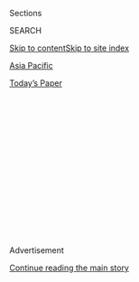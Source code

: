 <div id="app">

<div>

<div>

<div>

<div class="NYTAppHideMasthead css-1q2w90k e1suatyy0">

<div class="section css-ui9rw0 e1suatyy2">

<div class="css-eph4ug er09x8g0">

<div class="css-6n7j50">

</div>

<span class="css-1dv1kvn">Sections</span>

<div class="css-10488qs">

<span class="css-1dv1kvn">SEARCH</span>

</div>

[Skip to content](#site-content)[Skip to site index](#site-index)

</div>

<div id="masthead-section-label" class="css-1wr3we4 eaxe0e00">

[Asia
Pacific](https://www.nytimes.com/section/world/asia)

</div>

<div class="css-10698na e1huz5gh0">

</div>

</div>

<div id="masthead-bar-one" class="section hasLinks css-15hmgas e1csuq9d3">

<div class="css-uqyvli e1csuq9d0">

</div>

<div class="css-1uqjmks e1csuq9d1">

</div>

<div class="css-9e9ivx">

[](https://myaccount.nytimes.com/auth/login?response_type=cookie&client_id=vi)

</div>

<div class="css-1bvtpon e1csuq9d2">

[Today’s
Paper](https://www.nytimes.com/section/todayspaper)

</div>

</div>

</div>

</div>

<div data-aria-hidden="false">

<div id="site-content" data-role="main">

<div>

<div class="css-1aor85t" style="opacity:0.000000001;z-index:-1;visibility:hidden">

<div class="css-1hqnpie">

<div class="css-epjblv">

<span class="css-17xtcya">[Asia
Pacific](/section/world/asia)</span><span class="css-x15j1o">|</span><span class="css-fwqvlz">India
Blames Pakistan for Attack in Kashmir, Promising a
Response</span>

</div>

<div class="css-k008qs">

<div class="css-1iwv8en">

<span class="css-18z7m18"></span>

<div>

</div>

</div>

<span class="css-1n6z4y">https://nyti.ms/2V0ZuTc</span>

<div class="css-1705lsu">

<div class="css-4xjgmj">

<div class="css-4skfbu" data-role="toolbar" data-aria-label="Social Media Share buttons, Save button, and Comments Panel with current comment count" data-testid="share-tools">

  - 
  - 
  - 
  - 
    
    <div class="css-6n7j50">
    
    </div>

  - 
  - 

</div>

</div>

</div>

</div>

</div>

</div>

<div id="NYT_TOP_BANNER_REGION" class="css-13pd83m">

</div>

<div id="top-wrapper" class="css-1sy8kpn">

<div id="top-slug" class="css-l9onyx">

Advertisement

</div>

[Continue reading the main
story](#after-top)

<div class="ad top-wrapper" style="text-align:center;height:100%;display:block;min-height:250px">

<div id="top" class="place-ad" data-position="top" data-size-key="top">

</div>

</div>

<div id="after-top">

</div>

</div>

<div id="sponsor-wrapper" class="css-1hyfx7x">

<div id="sponsor-slug" class="css-19vbshk">

Supported by

</div>

[Continue reading the main
story](#after-sponsor)

<div id="sponsor" class="ad sponsor-wrapper" style="text-align:center;height:100%;display:block">

</div>

<div id="after-sponsor">

</div>

</div>

<div class="css-1vkm6nb ehdk2mb0">

# India Blames Pakistan for Attack in Kashmir, Promising a Response

</div>

<div class="css-79elbk" data-testid="photoviewer-wrapper">

<div class="css-z3e15g" data-testid="photoviewer-wrapper-hidden">

</div>

<div class="css-1a48zt4 ehw59r15" data-testid="photoviewer-children">

![<span class="css-16f3y1r e13ogyst0" data-aria-hidden="true">People in
Jammu on Friday denouncing the attack that killed dozens of Indian
soldiers the day
before.</span><span class="css-cnj6d5 e1z0qqy90" itemprop="copyrightHolder"><span class="css-1ly73wi e1tej78p0">Credit...</span><span><span>Channi
Anand/Associated
Press</span></span></span>](https://static01.nyt.com/images/2019/02/16/world/16india-kashmir1/merlin_150718950_87abe1a3-0d82-467e-804d-c4e2534f84a3-articleLarge.jpg?quality=75&auto=webp&disable=upscale)

</div>

</div>

<div class="css-xt80pu e12qa4dv0">

<div class="css-18e8msd">

<div class="css-vp77d3 epjyd6m0">

<div class="css-1baulvz">

By [<span class="css-1baulvz" itemprop="name">Maria
Abi-Habib</span>](https://www.nytimes.com/by/maria-abi-habib),
[<span class="css-1baulvz" itemprop="name">Sameer
Yasir</span>](https://www.nytimes.com/by/sameer-yasir) and
[<span class="css-1baulvz last-byline" itemprop="name">Hari
Kumar</span>](https://www.nytimes.com/by/hari-kumar)

</div>

</div>

  - Feb. 15,
    2019

  - 
    
    <div class="css-4xjgmj">
    
    <div class="css-d8bdto" data-role="toolbar" data-aria-label="Social Media Share buttons, Save button, and Comments Panel with current comment count" data-testid="share-tools">
    
      - 
      - 
      - 
      - 
        
        <div class="css-6n7j50">
        
        </div>
    
      - 
      - 
    
    </div>
    
    </div>

</div>

</div>

<div class="section meteredContent css-1r7ky0e" name="articleBody" itemprop="articleBody">

<div class="css-1fanzo5 StoryBodyCompanionColumn">

<div class="css-53u6y8">

NEW DELHI — India accused Pakistan on Friday of orchestrating a suicide
bombing that killed dozens of soldiers in Kashmir, the worst attack
there in decades, promising an appropriate response and calling on world
leaders to isolate its neighbor.

Pakistan has denied involvement in the attack, in which at least 40
Indian soldiers were killed Thursday when a driver slammed an
explosives-packed vehicle into a paramilitary convoy. But by Friday
afternoon, India had recalled its ambassador to Pakistan for
consultations in New Delhi.

\[*[On August 5, India revoked Kashmir’s special
status.](https://www.nytimes.com/2019/08/05/world/asia/india-pakistan-kashmir-jammu.html)*\]

With national elections in India set to take place by May and Prime
Minister Narendra Modi facing a close contest, analysts say he risks
looking weak if he does not respond. Mr. Modi was elected in 2014 on
promises to crack down on Kashmir’s militants and to adopt a tougher
line on Pakistan. The nuclear-armed rivals have gone to war three times
since independence in 1947, with two of the wars fought over Kashmir.

“We will give a befitting reply; our neighbor will not be allowed to
destabilize us,” Mr. Modi said after an emergency meeting with security
advisers on Friday, according to Reuters. “Our security forces are given
full freedom” to respond, he added.

</div>

</div>

<div class="css-1fanzo5 StoryBodyCompanionColumn">

<div class="css-53u6y8">

Finance Minister Arun Jaitley said India would use all diplomatic means
to “ensure the complete isolation from the international community of
Pakistan, of which incontrovertible evidence is available of having a
direct hand in this gruesome terrorist incident.”

The streets of Jammu, in the part of the disputed Himalayan region that
India controls, were generally quiet on Friday after a curfew was
imposed. But anti-Pakistan protests broke out in parts of India, with
demonstrators calling on the government to retaliate.

Scores poured into Delhi’s streets, wearing the saffron-colored scarves
of Mr. Modi’s Hindu nationalist party, pumping their fists and waving
signs that read: “Attack Pakistan. Crush it.”

But India’s options for putting diplomatic pressure on Pakistan are
limited. Pakistan is largely shielded by its alliance with China, which
has used its veto power at the United Nations Security Council to
protect it, while propping up Pakistan’s sputtering, increasingly
isolated economy. Pakistan has grown closer to China as its relations
with the United States have broken down over the past decade.

</div>

</div>

<div class="css-79elbk" data-testid="photoviewer-wrapper">

<div class="css-z3e15g" data-testid="photoviewer-wrapper-hidden">

</div>

<div class="css-1a48zt4 ehw59r15" data-testid="photoviewer-children">

![<span class="css-16f3y1r e13ogyst0" data-aria-hidden="true">Mamta
Rawar, center, whose husband was killed in the Kashmir bombing, mourning
with family members in Agra,
India.</span><span class="css-cnj6d5 e1z0qqy90" itemprop="copyrightHolder"><span class="css-1ly73wi e1tej78p0">Credit...</span><span>Pawan
Sharma/Agence France-Presse — Getty
Images</span></span>](https://static01.nyt.com/images/2019/02/16/world/16india-kashmir2/merlin_150716640_85637305-4e38-4490-8974-a7555e717fc6-articleLarge.jpg?quality=75&auto=webp&disable=upscale)

</div>

</div>

<div class="css-1fanzo5 StoryBodyCompanionColumn">

<div class="css-53u6y8">

India has renewed its call for the United Nations to blacklist Masood
Azhar, the leader of the militant group linked to Thursday’s attack,
Jaish-e-Muhammad, or Army of Muhammad. But a Chinese Foreign Ministry
spokesman [rebuffed the demand on
Friday](https://timesofindia.indiatimes.com/india/china-again-says-no-to-back-indias-bid-to-list-jem-chief-masood-azhar-as-global-terrorist-by-un/articleshow/68005554.cms).

</div>

</div>

<div class="css-1fanzo5 StoryBodyCompanionColumn">

<div class="css-53u6y8">

Putting Mr. Azhar personally on a terrorist blacklist would deliver a
financial blow to Jaish-e-Muhammad. Although the group is banned in
Pakistan, Indian and American officials say it operates and raises funds
in the country under different names.

For years, the United States has tried to get Mr. Azhar designated as an
individual terrorist by the United Nations Security Council, but China
has always blocked the move, a senior American official said on Friday.

On Thursday, the White House demanded that Pakistan end its support to
terrorists, adding that this week’s “attack only strengthens our resolve
to bolster counterterrorism cooperation and coordination between the
United States and India.”

Pakistan has long denied any links to terrorist groups and has bristled
at Washington’s warming ties with New Delhi.

India also ended its preferential trade status for Pakistan on Friday —
a limited move, since their bilateral trade amounts to a comparatively
small $2 billion annually.

India’s options for a military response are also limited, analysts say,
with the disputed border blanketed in thick snow and Pakistani troops on
high alert.

</div>

</div>

<div class="css-1fanzo5 StoryBodyCompanionColumn">

<div class="css-53u6y8">

The last time Jaish-e-Muhammad staged a major attack, in 2016, it
infiltrated an Indian Army base in the town of Uri, Kashmir, and killed
19 soldiers in a predawn raid. India’s military responded then with what
it described as “surgical strikes” in
Pakistan.

</div>

</div>

<div class="css-79elbk" data-testid="photoviewer-wrapper">

<div class="css-z3e15g" data-testid="photoviewer-wrapper-hidden">

</div>

<div class="css-1a48zt4 ehw59r15" data-testid="photoviewer-children">

<div class="css-1xdhyk6 erfvjey0">

<span class="css-1ly73wi e1tej78p0">Image</span>

<div class="css-zjzyr8">

<div data-testid="lazyimage-container" style="height:257.77777777777777px">

</div>

</div>

</div>

<span class="css-16f3y1r e13ogyst0" data-aria-hidden="true">The site of
the attack on Thursday. A bomber drove a vehicle packed with explosives
into an army
convoy.</span><span class="css-cnj6d5 e1z0qqy90" itemprop="copyrightHolder"><span class="css-1ly73wi e1tej78p0">Credit...</span><span>Farooq
Khan/EPA, via Shutterstock</span></span>

</div>

</div>

<div class="css-1fanzo5 StoryBodyCompanionColumn">

<div class="css-53u6y8">

But the nature of Thursday’s bombing suggests the insurgency is adapting
and becoming more homegrown, leaving observers to question how deep the
links to Pakistan really run.

The militant who claimed responsibility for the attack, Aadil Ahmad Dar,
was from a village about six miles from where the Indian convoy was
struck, in contrast to the fighters and weapons that once streamed in
from Pakistani-occupied areas to sustain the insurgency. And the
explosives he packed into his car appear to have been locally procured,
security experts said.

An insurgency that was once stoked by Pakistan may have taken on a life
of its own, as Kashmiris become more disenfranchised and angry at the
central government in Delhi and its use of force.

Mr. Dar was a high school dropout working as a day laborer when he
disappeared last March, said his father, Ghulam Hassan Dar, a farmer.
The family searched for their son in vain, until neighbors showed the
Dars a photograph on their phone featuring their son, an automatic rifle
in hand, surrounded by the insignia of Jaish-e-Muhammad.

“I was broken when I saw that picture,” Ghulam Dar said. “I knew I will
soon have to shoulder his coffin.” He added, “I told my wife our son was
gone forever.”

</div>

</div>

<div class="css-1fanzo5 StoryBodyCompanionColumn">

<div class="css-53u6y8">

Friends of the attacker dispute how he turned to militancy. Some say it
was after he was wounded at a protest in 2016, where his leg was struck
by a bullet fired by the Central Reserve Police Force, a paramilitary
unit.

Many Kashmiris loathe the paramilitary unit, viewing it as an occupying
force recruited from across India to suppress them. Mr. Dar’s attack on
Thursday was aimed at the force, whose use of pellet guns against
protesters has [blinded scores of
people](https://www.nytimes.com/2016/08/29/world/asia/pellet-guns-used-in-kashmir-protests-cause-dead-eyes-epidemic.html).

Others say Mr. Dar was ideologically drawn to Jaish-e-Muhammad,
believing Kashmir should be led by Pakistan, as a Muslim-majority
nation. Kashmir’s fate was undecided when the British partitioned India
in 1947. Since then, India has ignored United Nations resolutions to
hold a referendum in the disputed territory, allowing local residents to
decide whether they want to join India or
Pakistan.

</div>

</div>

<div class="css-79elbk" data-testid="photoviewer-wrapper">

<div class="css-z3e15g" data-testid="photoviewer-wrapper-hidden">

</div>

<div class="css-1a48zt4 ehw59r15" data-testid="photoviewer-children">

<div class="css-1xdhyk6 erfvjey0">

<span class="css-1ly73wi e1tej78p0">Image</span>

<div class="css-zjzyr8">

<div data-testid="lazyimage-container" style="height:260.35555555555555px">

</div>

</div>

</div>

<span class="css-16f3y1r e13ogyst0" data-aria-hidden="true">Students in
Amritsar, India, paid tribute to the slain soldiers on Friday. The
attack was the worst in Kashmir in
decades.</span><span class="css-cnj6d5 e1z0qqy90" itemprop="copyrightHolder"><span class="css-1ly73wi e1tej78p0">Credit...</span><span>Narinder
Nanu/Agence France-Presse — Getty Images</span></span>

</div>

</div>

<div class="css-1fanzo5 StoryBodyCompanionColumn">

<div class="css-53u6y8">

The local news media reported that Mr. Dar used more than 750 pounds of
explosives against the convoy.

“It is not possible to bring such massive amounts of explosives by
infiltrating the border,” said Lt. Gen. D.S. Hooda, an army commander.

General Hooda added that the material may have been taken from stashes
of explosives being used to blast a mountainside to broaden the highway
to Jammu, the same road where the attack occurred.

</div>

</div>

<div class="css-1fanzo5 StoryBodyCompanionColumn">

<div class="css-53u6y8">

\[In a later interview, the general clarified that he was not ruling out
that the explosives had come from Pakistan but asserting that it would
be very difficult to smuggle in that much material.\]

The attack has prompted new questions about how tenable Mr. Modi’s
hard-line strategy in Kashmir is. India has about 250,000 armed forces
in Kashmir, making it one of the most militarized corners of the world.
The armed presence affects everyday life for most locals, whose
farmland, homes or schools are overshadowed by the military presence.

Happymon Jacob, a professor at Jawaharlal Nehru University in Delhi who
tracks the conflict, said that only a handful of Kashmiri youth joined
the insurgency in 2013 — the year before Mr. Modi came to power —
compared with more than 150 last year.

“They aren’t joining the militants from Islamic seminaries, but they’re
fresh graduates from engineering schools, or they hold jobs. For an
entire generation to be so angry with India says Delhi’s policy has been
a failure,” Professor Jacob said.

He added that the central government had not tried to engage local
people or find meaningful alliances with local politicians. Last year,
Mr. Modi’s governing party ended its alliance with a powerful regional
party, leaving the state under the central government’s control.

Gowher Nazir, who lives in a village adjacent to Mr. Dar’s, said: “These
rebels were once dreamers, looking forward to living their lives. But
they have been pushed to a wall.”

</div>

</div>

</div>

<div>

</div>

<div>

</div>

<div>

</div>

<div>

<div id="bottom-wrapper" class="css-1ede5it">

<div id="bottom-slug" class="css-l9onyx">

Advertisement

</div>

[Continue reading the main
story](#after-bottom)

<div id="bottom" class="ad bottom-wrapper" style="text-align:center;height:100%;display:block;min-height:90px">

</div>

<div id="after-bottom">

</div>

</div>

</div>

</div>

</div>

## Site Index

<div>

</div>

## Site Information Navigation

  - [© <span>2020</span> <span>The New York Times
    Company</span>](https://help.nytimes.com/hc/en-us/articles/115014792127-Copyright-notice)

<!-- end list -->

  - [NYTCo](https://www.nytco.com/)
  - [Contact
    Us](https://help.nytimes.com/hc/en-us/articles/115015385887-Contact-Us)
  - [Work with us](https://www.nytco.com/careers/)
  - [Advertise](https://nytmediakit.com/)
  - [T Brand Studio](http://www.tbrandstudio.com/)
  - [Your Ad
    Choices](https://www.nytimes.com/privacy/cookie-policy#how-do-i-manage-trackers)
  - [Privacy](https://www.nytimes.com/privacy)
  - [Terms of
    Service](https://help.nytimes.com/hc/en-us/articles/115014893428-Terms-of-service)
  - [Terms of
    Sale](https://help.nytimes.com/hc/en-us/articles/115014893968-Terms-of-sale)
  - [Site
    Map](https://spiderbites.nytimes.com)
  - [Help](https://help.nytimes.com/hc/en-us)
  - [Subscriptions](https://www.nytimes.com/subscription?campaignId=37WXW)

</div>

</div>

</div>

</div>
